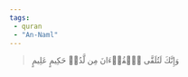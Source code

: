 ```yaml
---
tags: 
 - quran 
 - "An-Naml"
---
```


> وَإِنَّكَ لَتُلَقَّى ٱلۡقُرۡءَانَ مِن لَّدُنۡ حَكِيمٍ عَلِيمٍ
